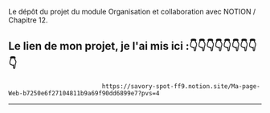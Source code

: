 Le dépôt du projet du module Organisation et collaboration avec NOTION / Chapitre 12.

Le lien de mon projet, je l'ai mis ici :👇👇👇👇👇👇👇👇👇
-----------------------------------------------------------------------------------------------------------------------------------------------------------------
                              https://savory-spot-ff9.notion.site/Ma-page-Web-b7250e6f27104811b9a69f90dd6899e7?pvs=4
----------------------------------------------------------------------------------------------------------------------------------------------------------------                              

